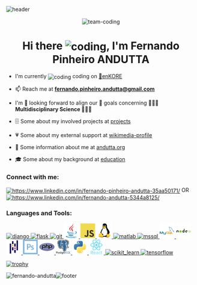 ![header](https://capsule-render.vercel.app/api?text=It%20is%20only%20logical!&fontSize=40&fontColor=333333&animation=blinking&color=0:27aa65,50:3366bb,100:cc0000&height=120&section=header)

<p align="center">
<img align="center" src="https://upload.wikimedia.org/wikipedia/commons/c/c9/WikiTeam_1%2B3_GIF_logo.gif" alt="team-coding" height="150" width="150" /></a>
</p>

<h1 align="center">Hi there <img align="center" src="https://upload.wikimedia.org/wikipedia/commons/a/a4/Pivotani2.gif" alt="coding" height="50" width="50" />, I'm Fernando Pinheiro ANDUTTA</h1>

- I'm currently <img align="center" src="https://upload.wikimedia.org/wikipedia/commons/4/4a/Digital_rain_animation_big_letters_blue_and_white.gif" alt="coding" height="30" width="30" /> coding on [🦎enKORE](https://github.com/InvasionBiologyHypotheses/enKORE-corpus-processor)

- 📫 Reach me at **fernando.pinheiro.andutta@gmail.com**

- I'm 🧐 looking forward to align our 🤝 goals concerning **🔬🧬🤖 Multidisciplinary Science 🧪🔭🧲**

- 🗄️ Some about my involved projects at [projects](https://andutta.org/#hook2)

- 💗 Some about my external support at [wikimedia-profile](https://meta.wikimedia.org/wiki/User:Fpa1981)

- 🏡 Some information about me at [andutta.org](https://andutta.org)

- 🎓 Some about my background at [education](https://andutta.org/#hook5)

<h3 align="left">Connect with me:</h3>
<p align="left">
<a href="https://www.linkedin.com/in/fernando-pinheiro-andutta-35aa50171/" target="blank"><img align="center" src="https://upload.wikimedia.org/wikipedia/commons/thumb/8/81/LinkedIn_icon.svg/240px-LinkedIn_icon.svg.png" alt="https://www.linkedin.com/in/fernando-pinheiro-andutta-35aa50171/" height="40" width="40" /></a> OR
<a href="https://www.linkedin.com/in/fernando-andutta-5344a8125/" target="blank"><img align="center" src="https://upload.wikimedia.org/wikipedia/commons/thumb/d/d5/LinkedIn_logo_In-Red.png/240px-LinkedIn_logo_In-Red.png" alt="https://www.linkedin.com/in/fernando-andutta-5344a8125/" height="40" width="40" /></a>
</p>
 
<h3 align="left">Languages and Tools:</h3>
<p align="left"> <a href="https://www.djangoproject.com/" target="_blank" rel="noreferrer"> <img src="https://cdn.worldvectorlogo.com/logos/django.svg" alt="django" width="40" height="40"/> </a> <a href="https://flask.palletsprojects.com/" target="_blank" rel="noreferrer"> <img src="https://www.vectorlogo.zone/logos/pocoo_flask/pocoo_flask-icon.svg" alt="flask" width="40" height="40"/> </a> <a href="https://git-scm.com/" target="_blank" rel="noreferrer"> <img src="https://www.vectorlogo.zone/logos/git-scm/git-scm-icon.svg" alt="git" width="40" height="40"/> </a> <a href="https://www.java.com" target="_blank" rel="noreferrer"> <img src="https://raw.githubusercontent.com/devicons/devicon/master/icons/java/java-original.svg" alt="java" width="40" height="40"/> </a> <a href="https://developer.mozilla.org/en-US/docs/Web/JavaScript" target="_blank" rel="noreferrer"> <img src="https://raw.githubusercontent.com/devicons/devicon/master/icons/javascript/javascript-original.svg" alt="javascript" width="40" height="40"/> </a> <a href="https://www.linux.org/" target="_blank" rel="noreferrer"> <img src="https://raw.githubusercontent.com/devicons/devicon/master/icons/linux/linux-original.svg" alt="linux" width="40" height="40"/> </a> <a href="https://www.mathworks.com/" target="_blank" rel="noreferrer"> <img src="https://upload.wikimedia.org/wikipedia/commons/2/21/Matlab_Logo.png" alt="matlab" width="40" height="40"/> </a> <a href="https://www.microsoft.com/en-us/sql-server" target="_blank" rel="noreferrer"> <img src="https://www.svgrepo.com/show/303229/microsoft-sql-server-logo.svg" alt="mssql" width="40" height="40"/> </a> <a href="https://www.mysql.com/" target="_blank" rel="noreferrer"> <img src="https://raw.githubusercontent.com/devicons/devicon/master/icons/mysql/mysql-original-wordmark.svg" alt="mysql" width="40" height="40"/> </a> <a href="https://nodejs.org" target="_blank" rel="noreferrer"> <img src="https://raw.githubusercontent.com/devicons/devicon/master/icons/nodejs/nodejs-original-wordmark.svg" alt="nodejs" width="40" height="40"/> </a> <a href="https://pandas.pydata.org/" target="_blank" rel="noreferrer"> <img src="https://raw.githubusercontent.com/devicons/devicon/2ae2a900d2f041da66e950e4d48052658d850630/icons/pandas/pandas-original.svg" alt="pandas" width="40" height="40"/> </a> <a href="https://www.photoshop.com/en" target="_blank" rel="noreferrer"> <img src="https://raw.githubusercontent.com/devicons/devicon/master/icons/photoshop/photoshop-line.svg" alt="photoshop" width="40" height="40"/> </a> <a href="https://www.php.net" target="_blank" rel="noreferrer"> <img src="https://raw.githubusercontent.com/devicons/devicon/master/icons/php/php-original.svg" alt="php" width="40" height="40"/> </a> <a href="https://www.postgresql.org" target="_blank" rel="noreferrer"> <img src="https://raw.githubusercontent.com/devicons/devicon/master/icons/postgresql/postgresql-original-wordmark.svg" alt="postgresql" width="40" height="40"/> </a> <a href="https://www.python.org" target="_blank" rel="noreferrer"> <img src="https://raw.githubusercontent.com/devicons/devicon/master/icons/python/python-original.svg" alt="python" width="40" height="40"/> </a> <a href="https://reactjs.org/" target="_blank" rel="noreferrer"> <img src="https://raw.githubusercontent.com/devicons/devicon/master/icons/react/react-original-wordmark.svg" alt="react" width="40" height="40"/> </a> <a href="https://scikit-learn.org/" target="_blank" rel="noreferrer"> <img src="https://upload.wikimedia.org/wikipedia/commons/0/05/Scikit_learn_logo_small.svg" alt="scikit_learn" width="40" height="40"/> </a> <a href="https://www.tensorflow.org" target="_blank" rel="noreferrer"> <img src="https://www.vectorlogo.zone/logos/tensorflow/tensorflow-icon.svg" alt="tensorflow" width="40" height="40"/> </a> </p>

[![trophy](https://github-profile-trophy.vercel.app/?username=ryo-ma)](https://github.com/fernando-andutta)

<p><img align="left" src="https://github-readme-stats.vercel.app/api?username=fernando-andutta&show_icons=true&locale=en&theme=transparent" alt="fernando-andutta" /></p>

![footer](https://capsule-render.vercel.app/api?text=Building%20Better%20Science!&fontSize=40&fontColor=333333&animation=blinking&color=0:27aa65,50:3366bb,100:cc0000&height=120&section=footer)
